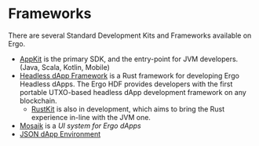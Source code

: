 # Frameworks

There are several Standard Development Kits and Frameworks available on Ergo.

- [AppKit](appkit.md) is the primary SDK, and the entry-point for JVM developers. (Java, Scala, Kotlin, Mobile)
- [Headless dApp Framework](headless.md) is a Rust framework for developing Ergo Headless dApps. The Ergo HDF provides developers with the first portable UTXO-based headless dApp development framework on any blockchain.
    - [RustKit](rustkit.md) is also in development, which aims to bring the Rust experience in-line with the JVM one. 
- [Mosaik](mosaik.md) is a *UI system for Ergo dApps*
- [JSON dApp Environment](jde.md)